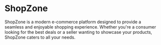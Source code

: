 # ShopZone
ShopZone is a modern e-commerce platform designed to provide a seamless and enjoyable shopping experience. Whether you're a consumer looking for the best deals or a seller wanting to showcase your products, ShopZone caters to all your needs.

